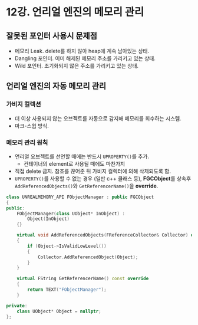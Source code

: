 # 12강. 언리얼 엔진의 메모리 관리
## 잘못된 포인터 사용시 문제점
- 메모리 Leak. delete를 하지 않아 heap에 계속 남아있는 상태.
- Dangling 포인터. 이미 해제된 메모리 주소를 가리키고 있는 상태.
- Wild 포인터. 초기화되지 않은 주소를 가리키고 있는 상태.
## 언리얼 엔진의 자동 메모리 관리
### 가비지 컬렉션
- 더 이상 사용되지 않는 오브젝트를 자동으로 감지해 메모리를 회수하는 시스템.
- 마크-스윕 방식.
### 메모리 관리 원칙
- 언리얼 오브젝트를 선언할 때에는 반드시 `UPROPERTY()`를 추가.
  - 컨테이너의 element로 사용될 때에도 마찬가지
- 직접 delete 금지. 참조를 끊어준 뒤 가비지 컬렉터에 의해 삭제되도록 함.
- `UPROPERTY()`를 사용할 수 없는 경우 (일반 c++ 클래스 등), **FGCObject**를 상속후 `AddReferencedObjects()`와 `GetReferencerName()`을 **override**.
```c++
class UNREALMEMORY_API FObjectManager : public FGCObject
{
public:
	FObjectManager(class UObject* InObject) : 
		Object(InObject)
	{}

	virtual void AddReferencedObjects(FReferenceCollector& Collector) override
	{
		if (Object->IsValidLowLevel())
		{
			Collector.AddReferencedObject(Object);
		}
	}

	virtual FString GetReferencerName() const override
	{
		return TEXT("FObjectManager");
	}

private:
	class UObject* Object = nullptr;
};
```
